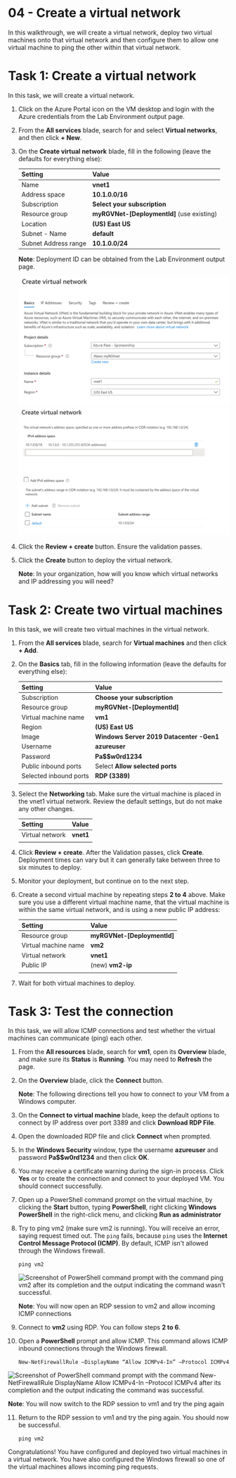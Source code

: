 # 04 - Create a virtual network

In this walkthrough, we will create a virtual network, deploy two virtual machines onto that virtual network and then configure them to allow one virtual machine to ping the other within that virtual network.

# Task 1: Create a virtual network

In this task, we will create a virtual network. 

1. Click on the Azure Portal icon on the VM desktop and login with the Azure credentials from the Lab Environment output page.

2. From the **All services** blade, search for and select **Virtual networks**, and then click **+ New**. 

3. On the **Create virtual network** blade, fill in the following (leave the defaults for everything else):

    | Setting | Value | 
    | --- | --- |
    | Name | **vnet1** |
    | Address space |**10.1.0.0/16** |
    | Subscription | **Select your subscription** |
    | Resource group | **myRGVNet-[DeploymentId]** (use existing) |
    | Location | **(US) East US** |
    | Subnet - Name | **default** |
    | Subnet Address range | **10.1.0.0/24** |

    **Note**: Deployment ID can be obtained from the Lab Environment output page.

   ![Screenshot of the "Basic" step of Create virtual network blade with the default fields.](../images/0301a.png)
   ![Screenshot of the "IP Addresses" step of Create virtual network blade with the default fields.](../images/0301b.png)

4. Click the **Review + create** button. Ensure the validation passes.

5. Click the **Create** button to deploy the virtual network. 

    **Note**: In your organization, how will you know which virtual networks and IP addressing you will need?

# Task 2: Create two virtual machines

In this task, we will create two virtual machines in the virtual network. 

1. From the **All services** blade, search for **Virtual machines** and then click **+ Add**. 

2. On the **Basics** tab, fill in the following information (leave the defaults for everything else):

   | Setting | Value | 
   | --- | --- |
   | Subscription | **Choose your subscription**  |
   | Resource group |  **myRGVNet-[DeploymentId]** |
   | Virtual machine name | **vm1**|
   | Region | **(US) East US** |
   | Image | **Windows Server 2019 Datacenter -Gen1** |
   | Username| **azureuser** |
   | Password| **Pa$$w0rd1234** |
   | Public inbound ports| Select **Allow selected ports**  |
   | Selected inbound ports| **RDP (3389)** |
   |||

3. Select the **Networking** tab. Make sure the virtual machine is placed in the vnet1 virtual network. Review the default settings, but do not make any other changes. 

   | Setting | Value | 
   | --- | --- |
   | Virtual network | **vnet1** |
   |||

4. Click **Review + create**. After the Validation passes, click **Create**. Deployment times can vary but it can generally take between three to six minutes to deploy.

5. Monitor your deployment, but continue on to the next step. 

6. Create a second virtual machine by repeating steps **2 to 4** above. Make sure you use a different virtual machine name, that the virtual machine is within the same virtual network, and is using a new public IP address:

    | Setting | Value |
    | --- | --- |
    | Resource group | **myRGVNet-[DeploymentId]** |
    | Virtual machine name |  **vm2** |
    | Virtual network | **vnet1** |
    | Public IP | (new) **vm2-ip** |
    |||

7. Wait for both virtual machines to deploy. 

# Task 3: Test the connection 

In this task, we will allow ICMP connections and test whether the virtual machines can communicate (ping) each other. 

1. From the **All resources** blade, search for **vm1**, open its **Overview** blade, and make sure its **Status** is **Running**. You may need to **Refresh** the page.

2. On the **Overview** blade, click the **Connect** button.

    **Note**: The following directions tell you how to connect to your VM from a Windows computer. 

3. On the **Connect to virtual machine** blade, keep the default options to connect by IP address over port 3389 and click **Download RDP File**.

4. Open the downloaded RDP file and click **Connect** when prompted. 

5. In the **Windows Security** window, type the username **azureuser** and password **Pa$$w0rd1234** and then click **OK**.

6. You may receive a certificate warning during the sign-in process. Click **Yes** or to create the connection and connect to your deployed VM. You should connect successfully.

7. Open up a PowerShell command prompt on the virtual machine, by clicking the **Start** button, typing **PowerShell**, right clicking **Windows PowerShell** in the right-click menu, and clicking **Run as administrator**

8. Try to ping vm2 (make sure vm2 is running). You will receive an error, saying request timed out.  The `ping` fails, because `ping` uses the **Internet Control Message Protocol (ICMP)**. By default, ICMP isn't allowed through the Windows firewall.

    ```
    ping vm2
    ```

   ![Screenshot of PowerShell command prompt with the command ping vm2 after its completion and the output indicating the command wasn't successful.](../images/0302.png)

    **Note**: You will now open an RDP session to vm2 and allow incoming ICMP connections

9. Connect to **vm2** using RDP. You can follow steps **2 to 6**.

10. Open a **PowerShell** prompt and allow ICMP. This command allows ICMP inbound connections through the Windows firewall.

    ```
    New-NetFirewallRule –DisplayName “Allow ICMPv4-In” –Protocol ICMPv4
    ```

   ![Screenshot of PowerShell command prompt with the command New-NetFirewallRule DisplayName Allow ICMPv4-In –Protocol ICMPv4 after its completion and the output indicating the command was successful.](../images/0303.png)

   **Note**: You will now switch to the RDP session to vm1 and try the ping again

11. Return to the RDP session to vm1 and try the ping again. You should now be successful. 

    ```
    ping vm2
    ```

Congratulations! You have configured and deployed two virtual machines in a virtual network. You have also configured the Windows firewall so one of the virtual machines allows incoming ping requests. 

